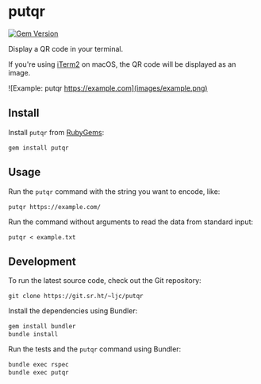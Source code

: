 # putqr

[![Gem Version](https://badge.fury.io/rb/putqr.svg)](https://rubygems.org/gems/putqr)

Display a QR code in your terminal.

If you're using [iTerm2](https://iterm2.com) on macOS,
the QR code will be displayed as an image.

![Example: putqr https://example.com](images/example.png)

## Install

Install `putqr` from [RubyGems](https://rubygems.org/):

```
gem install putqr
```

## Usage

Run the `putqr` command with the string you want to encode, like:

```
putqr https://example.com/
```

Run the command without arguments to read the data from standard input:

```
putqr < example.txt
```

## Development

To run the latest source code, check out the Git repository:

```
git clone https://git.sr.ht/~ljc/putqr
```

Install the dependencies using Bundler:

```
gem install bundler
bundle install
```

Run the tests and the `putqr` command using Bundler:

```
bundle exec rspec
bundle exec putqr
```
